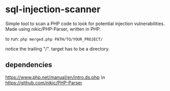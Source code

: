 # sql-injection-scanner

Simple tool to scan a PHP code to look for potential injection vulnerabilities. Made using nikic/PHP-Parser, written in PHP.

to run: `php merged.php PATH/TO/YOUR_PROJECT/`

notice the trailing "/". target has to be a directory.

## dependencies

https://www.php.net/manual/en/intro.ds.php \n
https://github.com/nikic/PHP-Parser
